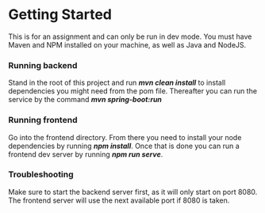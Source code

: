 # Getting Started

This is for an assignment and can only be run in dev mode. You must have Maven and NPM installed on your machine, as well as Java and NodeJS.

### Running backend
Stand in the root of this project and run ***mvn clean install*** to install dependencies you might need from the pom file. 
Thereafter you can run the service by the command ***mvn spring-boot:run***

### Running frontend
Go into the frontend directory. From there you need to install your node dependencies by running ***npm install***.
Once that is done you can run a frontend dev server by running ***npm run serve***.

### Troubleshooting
Make sure to start the backend server first, as it will only start on port 8080. 
The frontend server will use the next available port if 8080 is taken.